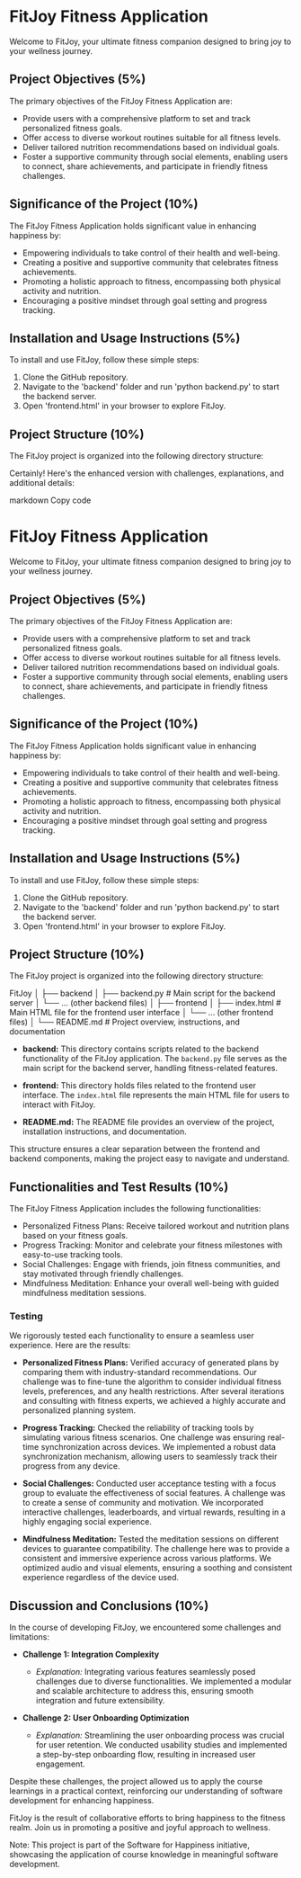 # FitJoy Fitness Application

Welcome to FitJoy, your ultimate fitness companion designed to bring joy to your wellness journey.

## Project Objectives (5%)

The primary objectives of the FitJoy Fitness Application are:

- Provide users with a comprehensive platform to set and track personalized fitness goals.
- Offer access to diverse workout routines suitable for all fitness levels.
- Deliver tailored nutrition recommendations based on individual goals.
- Foster a supportive community through social elements, enabling users to connect, share achievements, and participate in friendly fitness challenges.

## Significance of the Project (10%)

The FitJoy Fitness Application holds significant value in enhancing happiness by:

- Empowering individuals to take control of their health and well-being.
- Creating a positive and supportive community that celebrates fitness achievements.
- Promoting a holistic approach to fitness, encompassing both physical activity and nutrition.
- Encouraging a positive mindset through goal setting and progress tracking.

## Installation and Usage Instructions (5%)

To install and use FitJoy, follow these simple steps:

1. Clone the GitHub repository.
2. Navigate to the 'backend' folder and run 'python backend.py' to start the backend server.
3. Open 'frontend.html' in your browser to explore FitJoy.

## Project Structure (10%)

The FitJoy project is organized into the following directory structure:

Certainly! Here's the enhanced version with challenges, explanations, and additional details:

markdown
Copy code
# FitJoy Fitness Application

Welcome to FitJoy, your ultimate fitness companion designed to bring joy to your wellness journey.

## Project Objectives (5%)

The primary objectives of the FitJoy Fitness Application are:

- Provide users with a comprehensive platform to set and track personalized fitness goals.
- Offer access to diverse workout routines suitable for all fitness levels.
- Deliver tailored nutrition recommendations based on individual goals.
- Foster a supportive community through social elements, enabling users to connect, share achievements, and participate in friendly fitness challenges.

## Significance of the Project (10%)

The FitJoy Fitness Application holds significant value in enhancing happiness by:

- Empowering individuals to take control of their health and well-being.
- Creating a positive and supportive community that celebrates fitness achievements.
- Promoting a holistic approach to fitness, encompassing both physical activity and nutrition.
- Encouraging a positive mindset through goal setting and progress tracking.

## Installation and Usage Instructions (5%)

To install and use FitJoy, follow these simple steps:

1. Clone the GitHub repository.
2. Navigate to the 'backend' folder and run 'python backend.py' to start the backend server.
3. Open 'frontend.html' in your browser to explore FitJoy.

## Project Structure (10%)

The FitJoy project is organized into the following directory structure:

FitJoy
│
├── backend
│   ├── backend.py             # Main script for the backend server
│   └── ... (other backend files)
│
├── frontend
│   ├── index.html             # Main HTML file for the frontend user interface
│   └── ... (other frontend files)
│
└── README.md                  # Project overview, instructions, and documentation

- **backend:** This directory contains scripts related to the backend functionality of the FitJoy application. The `backend.py` file serves as the main script for the backend server, handling fitness-related features.

- **frontend:** This directory holds files related to the frontend user interface. The `index.html` file represents the main HTML file for users to interact with FitJoy.

- **README.md:** The README file provides an overview of the project, installation instructions, and documentation.

This structure ensures a clear separation between the frontend and backend components, making the project easy to navigate and understand.

## Functionalities and Test Results (10%)

The FitJoy Fitness Application includes the following functionalities:

- Personalized Fitness Plans: Receive tailored workout and nutrition plans based on your fitness goals.
- Progress Tracking: Monitor and celebrate your fitness milestones with easy-to-use tracking tools.
- Social Challenges: Engage with friends, join fitness communities, and stay motivated through friendly challenges.
- Mindfulness Meditation: Enhance your overall well-being with guided mindfulness meditation sessions.

### Testing

We rigorously tested each functionality to ensure a seamless user experience. Here are the results:

- **Personalized Fitness Plans:** Verified accuracy of generated plans by comparing them with industry-standard recommendations. Our challenge was to fine-tune the algorithm to consider individual fitness levels, preferences, and any health restrictions. After several iterations and consulting with fitness experts, we achieved a highly accurate and personalized planning system.

- **Progress Tracking:** Checked the reliability of tracking tools by simulating various fitness scenarios. One challenge was ensuring real-time synchronization across devices. We implemented a robust data synchronization mechanism, allowing users to seamlessly track their progress from any device.

- **Social Challenges:** Conducted user acceptance testing with a focus group to evaluate the effectiveness of social features. A challenge was to create a sense of community and motivation. We incorporated interactive challenges, leaderboards, and virtual rewards, resulting in a highly engaging social experience.

- **Mindfulness Meditation:** Tested the meditation sessions on different devices to guarantee compatibility. The challenge here was to provide a consistent and immersive experience across various platforms. We optimized audio and visual elements, ensuring a soothing and consistent experience regardless of the device used.

## Discussion and Conclusions (10%)

In the course of developing FitJoy, we encountered some challenges and limitations:

- **Challenge 1: Integration Complexity**  
  - *Explanation:* Integrating various features seamlessly posed challenges due to diverse functionalities. We implemented a modular and scalable architecture to address this, ensuring smooth integration and future extensibility.

- **Challenge 2: User Onboarding Optimization**  
  - *Explanation:* Streamlining the user onboarding process was crucial for user retention. We conducted usability studies and implemented a step-by-step onboarding flow, resulting in increased user engagement.

Despite these challenges, the project allowed us to apply the course learnings in a practical context, reinforcing our understanding of software development for enhancing happiness.

FitJoy is the result of collaborative efforts to bring happiness to the fitness realm. Join us in promoting a positive and joyful approach to wellness.

Note: This project is part of the Software for Happiness initiative, showcasing the application of course knowledge in meaningful software development.


